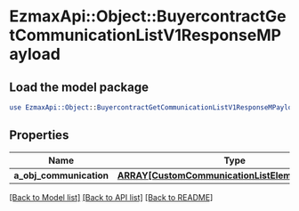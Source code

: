 # EzmaxApi::Object::BuyercontractGetCommunicationListV1ResponseMPayload

## Load the model package
```perl
use EzmaxApi::Object::BuyercontractGetCommunicationListV1ResponseMPayload;
```

## Properties
Name | Type | Description | Notes
------------ | ------------- | ------------- | -------------
**a_obj_communication** | [**ARRAY[CustomCommunicationListElementResponse]**](CustomCommunicationListElementResponse.md) |  | 

[[Back to Model list]](../README.md#documentation-for-models) [[Back to API list]](../README.md#documentation-for-api-endpoints) [[Back to README]](../README.md)


